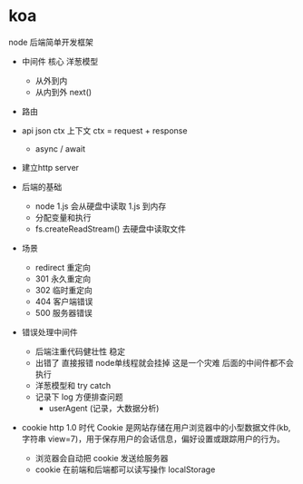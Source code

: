 # koa

node 后端简单开发框架

- 中间件
  核心 洋葱模型
  - 从外到内
  - 从内到外
  next()
- 路由
- api json ctx
  上下文 ctx = request + response
  - async / await

- 建立http server

- 后端的基础
  - node 1.js 会从硬盘中读取 1.js 到内存
  - 分配变量和执行
  - fs.createReadStream() 去硬盘中读取文件

- 场景
  - redirect 重定向
  - 301 永久重定向
  - 302 临时重定向
  - 404 客户端错误
  - 500 服务器错误

- 错误处理中间件
  - 后端注重代码健壮性 稳定
  - 出错了 直接报错 node单线程就会挂掉 这是一个灾难 后面的中间件都不会执行
  - 洋葱模型和 try catch
  - 记录下 log 方便排查问题
    - userAgent (记录，大数据分析)
  
- cookie http 1.0 时代
  Cookie 是网站存储在用户浏览器中的小型数据文件(kb,字符串 view=7)，用于保存用户的会话信息，偏好设置或跟踪用户的行为。
  - 浏览器会自动把 cookie 发送给服务器
  - cookie 在前端和后端都可以读写操作
  localStorage